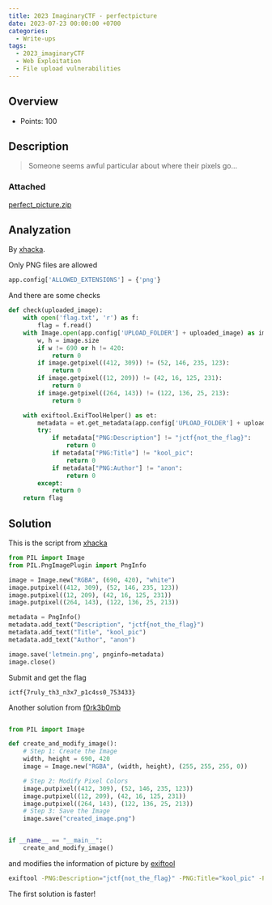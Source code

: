 ```yaml
---
title: 2023 ImaginaryCTF - perfectpicture
date: 2023-07-23 00:00:00 +0700
categories:
  - Write-ups
tags:
  - 2023_imaginaryCTF
  - Web Exploitation
  - File upload vulnerabilities
---
```


## Overview

* Points: 100

## Description

> Someone seems awful particular about where their pixels go...

### Attached

[perfect_picture.zip](https://github.com/nqthangcs/CTF-writeups/blob/main/2023/2023_imaginaryctf/attached/perfect_picture.zip)

## Analyzation

By [xhacka](https://xhacka.github.io/posts/writeup/2023/07/23/Perfect-Picture/).

Only PNG files are allowed
```python
app.config['ALLOWED_EXTENSIONS'] = {'png'}
```

And there are some checks

```python
def check(uploaded_image):
    with open('flag.txt', 'r') as f:
        flag = f.read()
    with Image.open(app.config['UPLOAD_FOLDER'] + uploaded_image) as image:
        w, h = image.size
        if w != 690 or h != 420:
            return 0
        if image.getpixel((412, 309)) != (52, 146, 235, 123):
            return 0
        if image.getpixel((12, 209)) != (42, 16, 125, 231):
            return 0
        if image.getpixel((264, 143)) != (122, 136, 25, 213):
            return 0

    with exiftool.ExifToolHelper() as et:
        metadata = et.get_metadata(app.config['UPLOAD_FOLDER'] + uploaded_image)[0]
        try:
            if metadata["PNG:Description"] != "jctf{not_the_flag}":
                return 0
            if metadata["PNG:Title"] != "kool_pic":
                return 0
            if metadata["PNG:Author"] != "anon":
                return 0
        except:
            return 0
    return flag

```

## Solution

This is the script from [xhacka](https://xhacka.github.io/posts/writeup/2023/07/23/Perfect-Picture/)

```python
from PIL import Image
from PIL.PngImagePlugin import PngInfo

image = Image.new("RGBA", (690, 420), "white")
image.putpixel((412, 309), (52, 146, 235, 123))
image.putpixel((12, 209), (42, 16, 125, 231))
image.putpixel((264, 143), (122, 136, 25, 213))

metadata = PngInfo()
metadata.add_text("Description", "jctf{not_the_flag}")
metadata.add_text("Title", "kool_pic")
metadata.add_text("Author", "anon")

image.save('letmein.png', pnginfo=metadata)
image.close()

```

Submit and get the flag

```
ictf{7ruly_th3_n3x7_p1c4ss0_753433}
```

Another solution from [f0rk3b0mb](https://f0rk3b0mb.github.io/p/imaginaryctf2023/#perfect-picture)

```python

from PIL import Image

def create_and_modify_image():
    # Step 1: Create the Image
    width, height = 690, 420
    image = Image.new("RGBA", (width, height), (255, 255, 255, 0))

    # Step 2: Modify Pixel Colors
    image.putpixel((412, 309), (52, 146, 235, 123))
    image.putpixel((12, 209), (42, 16, 125, 231))
    image.putpixel((264, 143), (122, 136, 25, 213))
    # Step 3: Save the Image
    image.save("created_image.png")


if __name__ == "__main__":
    create_and_modify_image()

```

and modifies the information of picture by [exiftool](https://exiftool.org/)

```sh
exiftool -PNG:Description="jctf{not_the_flag}" -PNG:Title="kool_pic" -PNG:Author="anon" created_image.png
```

The first solution is faster!